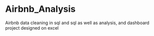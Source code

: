 # Airbnb_Analysis
Airbnb data cleaning in sql and sql as well as analysis, and dashboard project designed on excel
